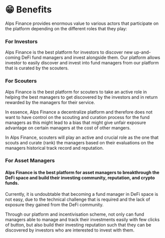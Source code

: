 # 😁 Benefits

Alps Finance provides enormous value to various actors that participate on the platform depending on the different roles that they play:

### For Investors

Alps Finance is the best platform for investors to discover new up-and-coming DeFi fund managers and invest alongside them. Our platform allows investor to easily discover and invest into fund managers from our platform that is curated by the scouters.

### For Scouters

Alps Finance is the best platform for scouters to take an active role in helping the best managers to get discovered by the investors and in return rewarded by the managers for their service.

In essence, Alps Finance a decentralize platform and therefore does not want to have control on the scouting and curation process for the fund managers as this might lead to a bias that might give unfair exposure advantage on certain managers at the cost of other mangers.

In Alps Finance, scouters will play an active and crucial role as the one that scouts and curate (rank) the managers based on their evaluations on the managers historical track record and reputation.

### For Asset Managers

#### Alps Finance is the best platform for asset managers to breakthrough the DeFi space and build their investing community, reputation, and crypto funds.&#x20;

Currently, it is undoubtable that becoming a fund manager in DeFi space is not easy, due to the technical challenge that is required and the lack of exposure they gained from the DeFi community.&#x20;

Through our platform and incentivisation scheme, not only can fund managers able to manage and track their investments easily with few clicks of button, but also build their investing reputation such that they can be discovered by investors who are interested to invest with them.
